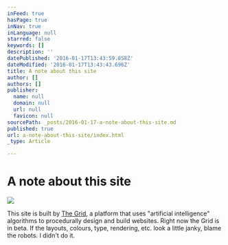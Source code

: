 ```yaml
---
inFeed: true
hasPage: true
inNav: true
inLanguage: null
starred: false
keywords: []
description: ''
datePublished: '2016-01-17T13:43:59.858Z'
dateModified: '2016-01-17T13:43:43.696Z'
title: A note about this site
author: []
authors: []
publisher:
  name: null
  domain: null
  url: null
  favicon: null
sourcePath: _posts/2016-01-17-a-note-about-this-site.md
published: true
url: a-note-about-this-site/index.html
_type: Article

---
```

# A note about this site
![](https://the-grid-user-content.s3-us-west-2.amazonaws.com/86be4418-2b25-4f74-b3cd-8911edbb1422.jpg)

This site is built by [The Grid][0], a platform that uses "artificial intelligence" algorithms to procedurally design and build websites. Right now the Grid is in beta. If the layouts, colours, type, rendering, etc. look a little janky, blame the robots. I didn't do it. 

[0]: https://thegrid.io/